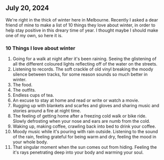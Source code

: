 ## July 20, 2024

We're right in the thick of winter here in Melbourne. Recently I asked a dear
friend of mine to make a list of 10 things they love about winter, in order to
help stay positive in this dreary time of year. I thought maybe I should make
one of my own, so here it is.

### 10 Things I love about winter

1.  Going for a walk at night after it's been raining. Seeing the glistening of
    all the different coloured lights reflecting off of the water on the
    streets.
2.  Listening to records. The soft crackle of old vinyl breaking the moody
    silence between tracks, for some reason sounds so much better in winter.
3.  The food.
4.  The outfits.
5.  Endless cups of tea.
6.  An excuse to stay at home and read or write or watch a movie.
7.  Rugging up with blankets and scarfes and gloves and sharing music and
    stories around a fire at night time.
8.  The feeling of getting home after a freezing cold walk or bike ride. Slowly
    defrosting when your nose and ears are numb from the cold.
9.  Waking up, making coffee, crawling back into bed to drink your coffee.
1. Moody music while it's pouring with rain outside. Listening to the sound of
    the rain, feeling grateful for being warm and dry, feeling the mood in your
    whole body.
2. That singular moment when the sun comes out from hiding. Feeling the it's
    rays penetrating deep into your body and warming your soul.
